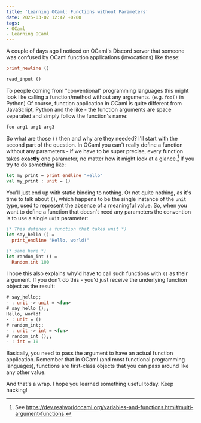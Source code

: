 ```yaml
---
title: 'Learning OCaml: Functions without Parameters'
date: 2025-03-02 12:47 +0200
tags:
- OCaml
- Learning OCaml
---
```


A couple of days ago I noticed on OCaml's Discord server that someone was
confused by OCaml function applications (invocations) like these:

``` ocaml
print_newline ()

read_input ()
```

To people coming from "conventional" programming languages this might look like
calling a function/method without any arguments. (e.g. `foo()` in Python) Of course,
function application in OCaml is quite different from JavaScript, Python and the like -
the function arguments are space separated and simply follow the function's name:

``` ocaml
foo arg1 arg1 arg3
```

So what are those `()` then and why are they needed? I'll start with the second part of the question.
In OCaml you can't really define a function without any parameters - if we have to be super
precise, every function takes **exactly** one parameter, no matter how it might look
at a glance.[^1] If you try to do something like:

``` ocaml
let my_print = print_endline "Hello"
val my_print : unit = ()
```

You'll just end up with static binding to nothing. Or not quite nothing, as it's time to
talk about `()`, which happens to be the single instance of the `unit` type, used to represent
the absence of a meaningful value. So, when you want to define a function that doesn't need
any parameters the convention is to use a single `unit` parameter:

``` ocaml
(* This defines a function that takes unit *)
let say_hello () =
  print_endline "Hello, world!"

(* same here *)
let random_int () =
  Random.int 100
```

I hope this also explains why'd have to call such functions with `()` as their
argument. If you don't do this - you'd just receive the underlying function
object as the result:

``` ocaml
# say_hello;;
- : unit -> unit = <fun>
# say_hello ();;
Hello, world!
- : unit = ()
# random_int;;
- : unit -> int = <fun>
# random_int ();;
- : int = 10
```

Basically, you need to pass the argument to have an actual function application.
Remember that in OCaml (and most functional programming languages), functions are first-class
objects that you can pass around like any other value.

And that's a wrap. I hope you learned something useful today. Keep hacking!

[^1]: See <https://dev.realworldocaml.org/variables-and-functions.html#multi-argument-functions>.
